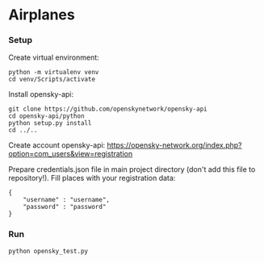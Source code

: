# Airplanes

### Setup

Create virtual environment:
```
python -m virtualenv venv
cd venv/Scripts/activate
```

Install opensky-api:
```
git clone https://github.com/openskynetwork/opensky-api
cd opensky-api/python
python setup.py install
cd ../..
```

Create account opensky-api:
https://opensky-network.org/index.php?option=com_users&view=registration

Prepare credentials.json file in main project directory (don't add this file to repository!). Fill places with your registration data:
```
{
    "username" : "username",
    "password" : "password"
}
```

### Run
```
python opensky_test.py
```
